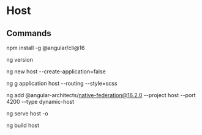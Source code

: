 # Host

## Commands

npm install -g @angular/cli@16

ng version

ng new host --create-application=false

ng g application host --routing --style=scss

ng add @angular-architects/native-federation@16.2.0 --project host --port 4200 --type dynamic-host

ng serve host -o

ng build host
